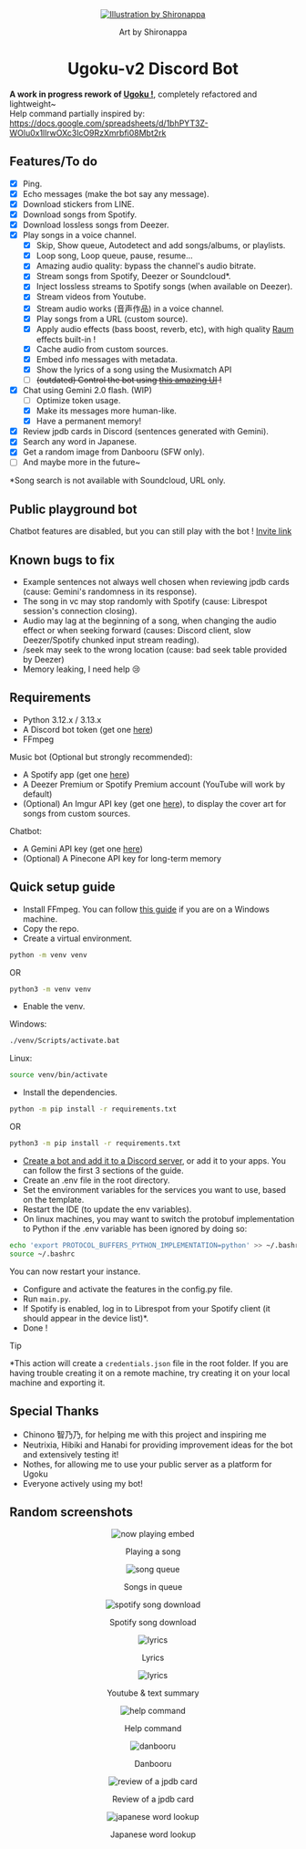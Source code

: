 <div align="center">
  <a href="https://twitter.com/shironappa_">
      <img src="https://i.imgur.com/gj3SRcY.png" alt="Illustration by Shironappa">
  </a>
  <p>Art by Shironappa</p>
  <h1>Ugoku-v2 Discord Bot</h1>
</div>

**A work in progress rework of [Ugoku !](https://github.com/Shewiiii/Ugoku-bot)**, completely refactored and lightweight~  
Help command partially inspired by: https://docs.google.com/spreadsheets/d/1bhPYT3Z-WOlu0x1llrwOXc3lcO9RzXmrbfi08Mbt2rk

<h2>Features/To do</h2>

- [x] Ping.
- [x] Echo messages (make the bot say any message).
- [x] Download stickers from LINE.
- [x] Download songs from Spotify.
- [x] Download lossless songs from Deezer.
- [x] Play songs in a voice channel.
  - [x] Skip, Show queue, Autodetect and add songs/albums, or playlists.
  - [x] Loop song, Loop queue, pause, resume...
  - [x] Amazing audio quality: bypass the channel's audio bitrate.
  - [x] Stream songs from Spotify, Deezer or Soundcloud*.
  - [x] Inject lossless streams to Spotify songs (when available on Deezer).
  - [x] Stream videos from Youtube.
  - [x] Stream audio works (音声作品) in a voice channel.
  - [x] Play songs from a URL (custom source).
  - [x] Apply audio effects (bass boost, reverb, etc), with high quality [Raum](https://www.native-instruments.com/en/products/komplete/effects/raum/) effects built-in !
  - [x] Cache audio from custom sources.
  - [x] Embed info messages with metadata.
  - [x] Show the lyrics of a song using the Musixmatch API
  - [ ] ~~(outdated) Control the bot using [this amazing UI](https://github.com/ChinHongTan/Ugoku-frontend) !~~
- [x] Chat using Gemini 2.0 flash. (WIP)
  - [ ] Optimize token usage.
  - [x] Make its messages more human-like.
  - [x] Have a permanent memory!
- [x] Review jpdb cards in Discord (sentences generated with Gemini).
- [x] Search any word in Japanese.
- [x] Get a random image from Danbooru (SFW only).
- [ ] And maybe more in the future~  

*Song search is not available with Soundcloud, URL only. 

<h2>Public playground bot</h2>

Chatbot features are disabled, but you can still play with the bot !
[Invite link](https://discord.com/oauth2/authorize?client_id=1260656795974897695)

<h2>Known bugs to fix</h2>

- Example sentences not always well chosen when reviewing jpdb cards (cause: Gemini's randomness in its response).
- The song in vc may stop randomly with Spotify (cause: Librespot session's connection closing).
- Audio may lag at the beginning of a song, when changing the audio effect or when seeking forward (causes: Discord client, slow Deezer/Spotify chunked input stream reading).
- /seek may seek to the wrong location (cause: bad seek table provided by Deezer)
- Memory leaking, I need help :cry:

<h2>Requirements</h2>

- Python 3.12.x / 3.13.x
- A Discord bot token (get one [here](https://discord.com/developers/applications))
- FFmpeg

Music bot (Optional but strongly recommended):

- A Spotify app (get one [here](https://developer.spotify.com/))
- A Deezer Premium or Spotify Premium account (YouTube will work by default)
- (Optional) An Imgur API key (get one [here](https://imgur.com/account/settings/apps)), to display the cover art for songs from custom sources.

Chatbot:

- A Gemini API key (get one [here](https://aistudio.google.com))
- (Optional) A Pinecone API key for long-term memory

<h2>Quick setup guide</h2>

- Install FFmpeg. You can follow [this guide](https://www.geeksforgeeks.org/how-to-install-ffmpeg-on-windows/) if you are on a Windows machine.
- Copy the repo.
- Create a virtual environment.

```bash
python -m venv venv
```

OR

```bash
python3 -m venv venv
```

- Enable the venv.

Windows:

```bash
./venv/Scripts/activate.bat
```

Linux:

```bash
source venv/bin/activate
```

- Install the dependencies.

```bash
python -m pip install -r requirements.txt
```

OR

```bash
python3 -m pip install -r requirements.txt
```

- [Create a bot and add it to a Discord server](https://guide.pycord.dev/getting-started/creating-your-first-bot), or add it to your apps. You can follow the first 3 sections of the guide.
- Create an .env file in the root directory.
- Set the environment variables for the services you want to use, based on the template.
- Restart the IDE (to update the env variables).
- On linux machines, you may want to switch the protobuf implementation to Python if the .env variable has been ignored by doing so:
```bash
echo 'export PROTOCOL_BUFFERS_PYTHON_IMPLEMENTATION=python' >> ~/.bashrc
source ~/.bashrc
```
You can now restart your instance.
- Configure and activate the features in the config.py file.
- Run `main.py`.
- If Spotify is enabled, log in to Librespot from your Spotify client (it should appear in the device list)\*.
- Done !

> [!TIP]
> \*This action will create a `credentials.json` file in the root folder. If you are having trouble creating it on a remote machine, try creating it on your local machine and exporting it.

<h2>Special Thanks</h2>

- Chinono 智乃乃, for helping me with this project and inspiring me
- Neutrixia, Hibiki and Hanabi for providing improvement ideas for the bot and extensively testing it!
- Nothes, for allowing me to use your public server as a platform for Ugoku
- Everyone actively using my bot!

<h2>Random screenshots</h2>

<div align="center">
  <img src="img/now_playing.png" alt="now playing embed"/>
  <p>Playing a song</p>
  <img src="img/song_queue.jpg" alt="song queue"/>
  <p>Songs in queue</p>
  <img src="img/spotify_download.jpg" alt="spotify song download"/>
  <p>Spotify song download</p>
  <img src="img/lyrics.jpg" alt="lyrics"/>
  <p>Lyrics</p>
  <img src="img/youtube_summary.jpg" alt="lyrics"/>
  <p>Youtube & text summary</p>
  <img src="img/help_command.jpg" alt="help command"/>
  <p>Help command</p>
  <img src="img/danbooru.jpg" alt="danbooru"/>
  <p>Danbooru</p>
  <img src="img/jpdb_review.jpg" alt="review of a jpdb card"/>
  <p>Review of a jpdb card</p>
  <img src="img/jpdb_dict.jpg" alt="japanese word lookup"/>
  <p>Japanese word lookup</p>
</div>

